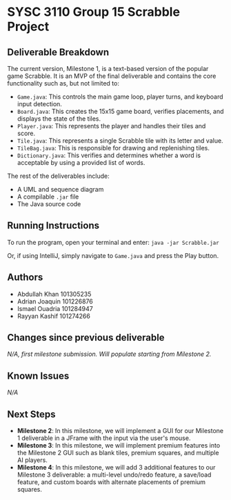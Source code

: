 # SYSC 3110 Group 15 Scrabble Project

## Deliverable Breakdown
The current version, Milestone 1, is a text-based version of the popular game Scrabble. It is an MVP of the final deliverable and contains the core functionality such as, but not limited to:

- `Game.java`: This controls the main game loop, player turns, and keyboard input detection.
- `Board.java`: This creates the 15x15 game board, verifies placements, and displays the state of the tiles.
- `Player.java`: This represents the player and handles their tiles and score.
- `Tile.java`: This represents a single Scrabble tile with its letter and value.
- `TileBag.java`: This is responsible for drawing and replenishing tiles.
- `Dictionary.java`: This verifies and determines whether a word is acceptable by using a provided list of words.

The rest of the deliverables include:
- A UML and sequence diagram
- A compilable `.jar` file
- The Java source code

## Running Instructions

To run the program, open your terminal and enter:
```java -jar Scrabble.jar```

Or, if using IntelliJ, simply navigate to `Game.java` and press the Play button.

## Authors

- Abdullah Khan 101305235
- Adrian Joaquin 101226876
- Ismael Ouadria 101284947
- Rayyan Kashif 101274266

## Changes since previous deliverable

*N/A, first milestone submission. Will populate starting from Milestone 2.*

## Known Issues

*N/A*

## Next Steps

- **Milestone 2**: In this milestone, we will implement a GUI for our Milestone 1 deliverable in a JFrame with the input via the user's mouse. 
- **Milestone 3**: In this milestone, we will implement premium features into the Milestone 2 GUI such as blank tiles, premium squares, and multiple AI players.
- **Milestone 4**: In this milestone, we will add 3 additional features to our Milestone 3 deliverable: a multi-level undo/redo feature, a save/load feature, and custom boards with alternate placements of premium squares.